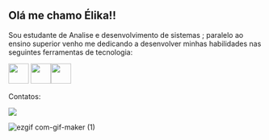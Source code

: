 ## Olá me chamo Élika!! 
Sou estudante de Analise e desenvolvimento de sistemas ;
paralelo ao ensino superior venho me dedicando a desenvolver minhas habilidades nas seguintes ferramentas de tecnologia:   

<img src="https://cdn.jsdelivr.net/gh/devicons/devicon/icons/javascript/javascript-plain.svg" width="40" height="40" /> <img src="https://cdn.jsdelivr.net/gh/devicons/devicon/icons/html5/html5-plain-wordmark.svg" width="40" height="40" /><img src="https://cdn.jsdelivr.net/gh/devicons/devicon/icons/css3/css3-original-wordmark.svg" width="40" height="40"/>

Contatos:<div><a href="https://www.linkedin.com/in/élika-castro-9a2b10189/" target="_blank"><img src="https://img.shields.io/badge/-LinkedIn-%230077B5?style=for-the-badge&logo=linkedin&logoColor=white" target="_blank"></a>   </div>




![ezgif com-gif-maker (1)](https://user-images.githubusercontent.com/112868623/210616668-058a876f-b423-4dd4-87a0-f56437cd86af.gif)
